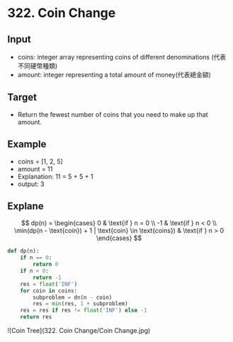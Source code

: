 # 322. Coin Change
## Input
* coins: integer array representing coins of different denominations (代表不同硬幣種類)
* amount: integer representing a total amount of money(代表總金額)

## Target
* Return the fewest number of coins that you need to make up that amount.


## Example
* coins = [1, 2, 5]
* amount = 11
* Explanation: 11 = 5 + 5 + 1
* output: 3

## Explane
$$
dp(n) = \begin{cases} 
0 & \text{if } n = 0 \\
-1 & \text{if } n < 0 \\
\min(dp(n - \text{coin}) + 1 | \text{coin} \in \text{coins}) & \text{if } n > 0 
\end{cases}
$$
```python
def dp(n):
    if n == 0:
        return 0
    if n < 0:
        return -1
    res = float('INF')
    for coin in coins:
        subproblem = dn(n - coin)
        res = min(res, 1 + subproblem)
    res = res if res != float('INF') else -1
    return res
```

![Coin Tree](322. Coin Change/Coin Change.jpg)
